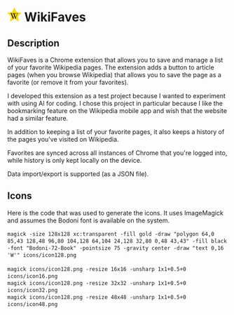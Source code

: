 # ![icon](icons/icon32.png) WikiFaves

## Description

WikiFaves is a Chrome extension that allows you to save and manage a list of your favorite
Wikipedia pages. The extension adds a button to article pages (when you browse Wikipedia) that allows you
to save the page as a favorite (or remove it from your favorites).

I developed this extension as a test project because I wanted to experiment with
using AI for coding. I chose this project in particular because I like the
bookmarking feature on the Wikipedia mobile app and wish that
the website had a similar feature.

In addition to keeping a list of your favorite pages, it also keeps a history of
the pages you've visited on Wikipedia.

Favorites are synced across all instances of Chrome that you're logged into,
while history is only kept locally on the device.

Data import/export is supported (as a JSON file).


## Icons

Here is the code that was used to generate the icons. It uses ImageMagick and
assumes the Bodoni font is available on the system.

```
magick -size 128x128 xc:transparent -fill gold -draw "polygon 64,0 85,43 128,48 96,80 104,128 64,104 24,128 32,80 0,48 43,43" -fill black -font "Bodoni-72-Book" -pointsize 75 -gravity center -draw "text 0,16 'W'" icons/icon128.png

magick icons/icon128.png -resize 16x16 -unsharp 1x1+0.5+0 icons/icon16.png
magick icons/icon128.png -resize 32x32 -unsharp 1x1+0.5+0 icons/icon32.png
magick icons/icon128.png -resize 48x48 -unsharp 1x1+0.5+0 icons/icon48.png
```
